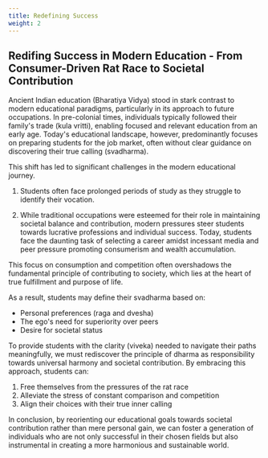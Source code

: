 ```yaml
---
title: Redefining Success
weight: 2
---
```


## Redifing Success in Modern Education - From Consumer-Driven Rat Race to Societal Contribution

Ancient Indian education (Bharatiya Vidya) stood in stark contrast to modern educational paradigms, particularly in its approach to future occupations. In pre-colonial times, individuals typically followed their family's trade (kula vritti), enabling focused and relevant education from an early age. Today's educational landscape, however, predominantly focuses on preparing students for the job market, often without clear guidance on discovering their true calling (svadharma).

This shift has led to significant challenges in the modern educational journey. 

1. Students often face prolonged periods of study as they struggle to identify their vocation.

2. While traditional occupations were esteemed for their role in maintaining societal balance and contribution, modern pressures steer students towards lucrative professions and individual success. Today, students face the daunting task of selecting a career amidst incessant media and peer pressure promoting consumerism and wealth accumulation.

This focus on consumption and competition often overshadows the fundamental principle of contributing to society, which lies at the heart of true fulfillment and purpose of life.

 As a result, students may define their svadharma based on:
- Personal preferences (raga and dvesha)
- The ego's need for superiority over peers
- Desire for societal status

To provide students with the clarity (viveka) needed to navigate their paths meaningfully, we must rediscover the principle of dharma as responsibility towards universal harmony and societal contribution. By embracing this approach, students can:

1. Free themselves from the pressures of the rat race
2. Alleviate the stress of constant comparison and competition
3. Align their choices with their true inner calling

In conclusion, by reorienting our educational goals towards societal contribution rather than mere personal gain, we can foster a generation of individuals who are not only successful in their chosen fields but also instrumental in creating a more harmonious and sustainable world.